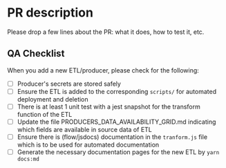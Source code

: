 # PR description

Please drop a few lines about the PR: what it does, how to test it, etc.

## QA Checklist

When you add a new ETL/producer, please check for the following:

* [ ] Producer's secrets are stored safely
* [ ] Ensure the ETL is added to the corresponding `scripts/` for automated deployment and deletion 
* [ ] There is at least 1 unit test with a jest snapshot for the transform function of the ETL
* [ ] Update the file PRODUCERS_DATA_AVAILABILITY_GRID.md indicating which fields are available in source data of ETL
* [ ] Ensure there is (flow/jsdocs) documentation in the `tranform.js` file which is to be used for automated documentation
* [ ] Generate the necessary documentation pages for the new ETL by `yarn docs:md`
